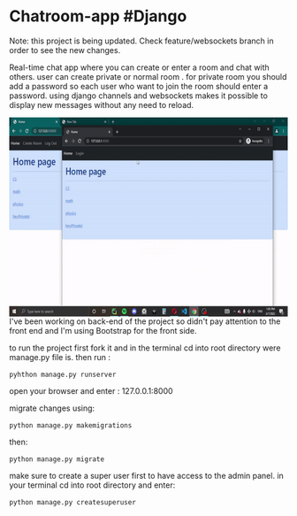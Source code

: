 # Chatroom-app #Django
Note: this project is being updated. Check feature/websockets branch in order to see the new changes.


Real-time chat app where you can create or enter a room and chat with others.
user can create private or normal room . for private room you should add a password so each user who want to join the room should enter a password.
using django channels and websockets makes it possible to display new messages without any need to reload.

<div style="width:720px;max-width:100%;">
  <p><img align="left" alt="gif" src="https://github.com/RezaJeffrey/Chatroom-app/blob/master/ezgif.com-gif-maker%20(1).gif" width="560" height="360"  frameBorder="0" /></p>
  </div>
  

I've been working on back-end of the project so didn't pay attention to the front end and I'm using Bootstrap for the front side.

to run the project first fork it and in the terminal cd into root directory were manage.py file is. 
then run :
```
pyhthon manage.py runserver
```
open your browser and enter : 127.0.0.1:8000

migrate changes using:
```
python manage.py makemigrations
```
then:
```
python manage.py migrate
```

make sure to create a super user first to have access to the admin panel.
in your terminal cd into root directory and enter:
```
python manage.py createsuperuser
```


  
